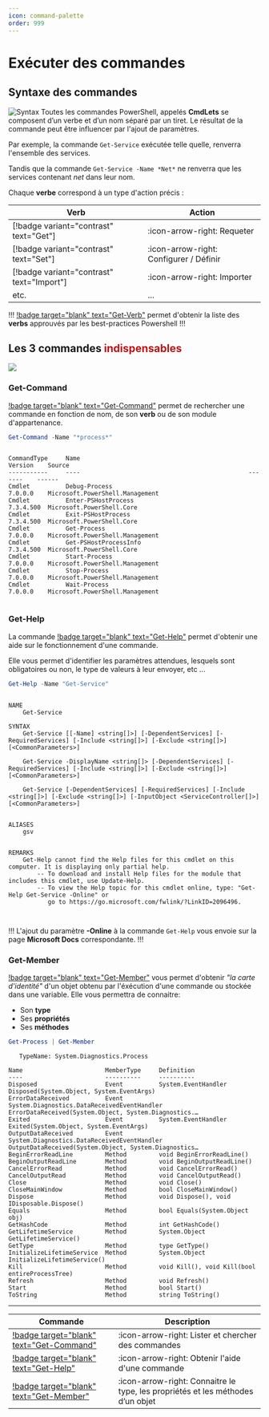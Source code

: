 ```yaml
---
icon: command-palette
order: 999
---
```


# Exécuter des commandes

## Syntaxe des commandes
![Syntax](../assets/syntax.png)
Toutes les commandes PowerShell, appelés **CmdLets** se composent d’un verbe et d’un nom séparé par un tiret. Le résultat de la commande peut être influencer par l'ajout de paramètres.


Par exemple, la commande `Get-Service` exécutée telle quelle, renverra l'ensemble des services.

Tandis que la commande `Get-Service -Name *Net*` ne renverra que les services contenant *net* dans leur nom.

Chaque **verbe** correspond à un type d'action précis :

| Verb                                      | Action                                 |
| ----------------------------------------- | -------------------------------------- |
| [!badge variant="contrast" text="Get"]    | :icon-arrow-right: Requeter            |
| [!badge variant="contrast" text="Set"]    | :icon-arrow-right: Configurer / Définir |
| [!badge variant="contrast" text="Import"] | :icon-arrow-right: Importer             |
| etc.                                   | ...                                    |


!!!
[!badge target="blank" text="Get-Verb"](https://learn.microsoft.com/fr-fr/powershell/module/microsoft.powershell.core/get-verb?view=powershell-5.1) permet d'obtenir la liste des **verbs** approuvés par les best-practices Powershell
!!!

## Les 3 commandes <span style="color:#be1212"> indispensables </span>

![](../assets/triforce.png)

### Get-Command
[!badge target="blank" text="Get-Command"](https://learn.microsoft.com/fr-fr/powershell/module/microsoft.powershell.core/get-command?view=powershell-5.1) permet de rechercher une commande en fonction de nom, de son **verb** ou de son module d'appartenance.

```powershell
Get-Command -Name "*process*"
```

```text Output :icon-chevron-right:

CommandType     Name                                               Version    Source
-----------     ----                                               -------    ------
Cmdlet          Debug-Process                                      7.0.0.0    Microsoft.PowerShell.Management
Cmdlet          Enter-PSHostProcess                                7.3.4.500  Microsoft.PowerShell.Core
Cmdlet          Exit-PSHostProcess                                 7.3.4.500  Microsoft.PowerShell.Core
Cmdlet          Get-Process                                        7.0.0.0    Microsoft.PowerShell.Management
Cmdlet          Get-PSHostProcessInfo                              7.3.4.500  Microsoft.PowerShell.Core
Cmdlet          Start-Process                                      7.0.0.0    Microsoft.PowerShell.Management
Cmdlet          Stop-Process                                       7.0.0.0    Microsoft.PowerShell.Management
Cmdlet          Wait-Process                                       7.0.0.0    Microsoft.PowerShell.Management


```

### Get-Help

La commande [!badge target="blank" text="Get-Help"](https://learn.microsoft.com/fr-fr/powershell/module/microsoft.powershell.core/get-help?view=powershell-5.1)  permet d'obtenir une aide sur le fonctionnement d'une commande.

Elle vous permet d'identifier les paramètres attendues, lesquels sont obligatoires ou non, le type de valeurs à leur envoyer, etc ...

```powershell
Get-Help -Name "Get-Service"
```

```text Output :icon-chevron-right:

NAME
    Get-Service
    
SYNTAX
    Get-Service [[-Name] <string[]>] [-DependentServices] [-RequiredServices] [-Include <string[]>] [-Exclude <string[]>] [<CommonParameters>]
    
    Get-Service -DisplayName <string[]> [-DependentServices] [-RequiredServices] [-Include <string[]>] [-Exclude <string[]>] [<CommonParameters>]
    
    Get-Service [-DependentServices] [-RequiredServices] [-Include <string[]>] [-Exclude <string[]>] [-InputObject <ServiceController[]>] [<CommonParameters>]
    

ALIASES
    gsv
    

REMARKS
    Get-Help cannot find the Help files for this cmdlet on this computer. It is displaying only partial help.
        -- To download and install Help files for the module that includes this cmdlet, use Update-Help.
        -- To view the Help topic for this cmdlet online, type: "Get-Help Get-Service -Online" or
           go to https://go.microsoft.com/fwlink/?LinkID=2096496.



```

!!!
L'ajout du paramètre **-Online** à la commande `Get-Help` vous envoie sur la page **Microsoft Docs** correspondante.
!!!

### Get-Member

[!badge target="blank" text="Get-Member"](https://learn.microsoft.com/fr-fr/powershell/module/microsoft.powershell.utility/get-member?view=powershell-7.3)  vous permet d'obtenir *"la carte d'identité"* d'un objet obtenu par l'éxécution d'une commande ou stockée dans une variable.
Elle vous permettra de connaitre:

- Son **type**
- Ses **propriétés**
- Ses **méthodes**


```powershell
Get-Process | Get-Member
```

```text Output :icon-chevron-right:
   TypeName: System.Diagnostics.Process

Name                       MemberType     Definition
----                       ----------     ----------
Disposed                   Event          System.EventHandler Disposed(System.Object, System.EventArgs)
ErrorDataReceived          Event          System.Diagnostics.DataReceivedEventHandler ErrorDataReceived(System.Object, System.Diagnostics.…
Exited                     Event          System.EventHandler Exited(System.Object, System.EventArgs)
OutputDataReceived         Event          System.Diagnostics.DataReceivedEventHandler OutputDataReceived(System.Object, System.Diagnostics…
BeginErrorReadLine         Method         void BeginErrorReadLine()
BeginOutputReadLine        Method         void BeginOutputReadLine()
CancelErrorRead            Method         void CancelErrorRead()
CancelOutputRead           Method         void CancelOutputRead()
Close                      Method         void Close()
CloseMainWindow            Method         bool CloseMainWindow()
Dispose                    Method         void Dispose(), void IDisposable.Dispose()
Equals                     Method         bool Equals(System.Object obj)
GetHashCode                Method         int GetHashCode()
GetLifetimeService         Method         System.Object GetLifetimeService()
GetType                    Method         type GetType()
InitializeLifetimeService  Method         System.Object InitializeLifetimeService()
Kill                       Method         void Kill(), void Kill(bool entireProcessTree)
Refresh                    Method         void Refresh()
Start                      Method         bool Start()
ToString                   Method         string ToString()
```


___

| Commande                                                                                                                                                       | Description                                                                     |
| ---------------------------------------------------------------------------------------------------------------------------------------------------------- | ------------------------------------------------------------------------------- |
| [!badge target="blank" text="Get-Command"](https://learn.microsoft.com/fr-fr/powershell/module/microsoft.powershell.core/get-command?view=powershell-5.1)  | :icon-arrow-right: Lister et chercher des commandes                             |
| [!badge target="blank" text="Get-Help"](https://learn.microsoft.com/fr-fr/powershell/module/microsoft.powershell.core/get-help?view=powershell-5.1)        | :icon-arrow-right: Obtenir l'aide d'une commande                                |
| [!badge target="blank" text="Get-Member"](https://learn.microsoft.com/fr-fr/powershell/module/microsoft.powershell.utility/get-member?view=powershell-7.3) | :icon-arrow-right: Connaitre le type, les propriétés et les méthodes d’un objet |
